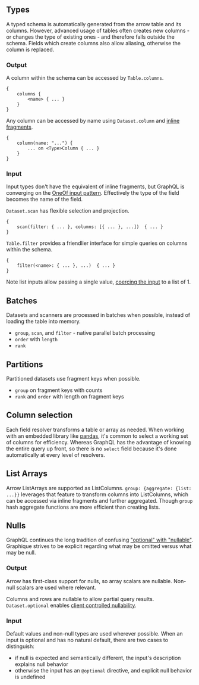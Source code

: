 ## Types
A typed schema is automatically generated from the arrow table and its columns. However, advanced usage of tables often creates new columns - or changes the type of existing ones - and therefore falls outside the schema. Fields which create columns also allow aliasing, otherwise the column is replaced.

### Output
A column within the schema can be accessed by `Table.columns`.
```
{
    columns {
        <name> { ... }
    }
}
```

Any column can be accessed by name using `Dataset.column` and [inline fragments](https://graphql.org/learn/queries/#inline-fragments).
```
{
    column(name: "...") {
        ... on <Type>Column { ... }
    }
}
```

### Input
Input types don't have the equivalent of inline fragments, but GraphQL is converging on the [OneOf input pattern](https://github.com/graphql/graphql-spec/pull/825). Effectively the type of the field becomes the name of the field.

`Dataset.scan` has flexible selection and projection.
```
{
    scan(filter: { ... }, columns: [{ ... }, ...])  { ... }
}
```

`Table.filter` provides a friendlier interface for simple queries on columns within the schema.
```
{
    filter(<name>: { ... }, ...)  { ... }
}
```

Note list inputs allow passing a single value, [coercing the input](https://spec.graphql.org/October2021/#sec-List.Input-Coercion) to a list of 1.

## Batches
Datasets and scanners are processed in batches when possible, instead of loading the table into memory.

* `group`, `scan`, and `filter` - native parallel batch processing
* `order` with `length`
* `rank`

## Partitions
Partitioned datasets use fragment keys when possible.

* `group` on fragment keys with counts
* `rank` and `order` with length on fragment keys

## Column selection
Each field resolver transforms a table or array as needed. When working with an embedded library like [pandas](https://pandas.pydata.org), it's common to select a working set of columns for efficiency. Whereas GraphQL has the advantage of knowing the entire query up front, so there is no `select` field because it's done automatically at every level of resolvers.

## List Arrays
Arrow ListArrays are supported as ListColumns. `group: {aggregate: {list: ...}}` leverages that feature to transform columns into ListColumns, which can be accessed via inline fragments and further aggregated. Though `group` hash aggregate functions are more efficient than creating lists.

## Nulls
GraphQL continues the long tradition of confusing ["optional" with "nullable"](https://github.com/graphql/graphql-spec/issues/872). Graphique strives to be explicit regarding what may be omitted versus what may be null.

### Output
Arrow has first-class support for nulls, so array scalars are nullable. Non-null scalars are used where relevant.

Columns and rows are nullable to allow partial query results. `Dataset.optional` enables [client controlled nullability](https://github.com/graphql/graphql-spec/issues/867).

### Input
Default values and non-null types are used wherever possible. When an input is optional and has no natural default, there are two cases to distinguish:

* if null is expected and semantically different, the input's description explains null behavior
* otherwise the input has an `@optional` directive, and explicit null behavior is undefined
